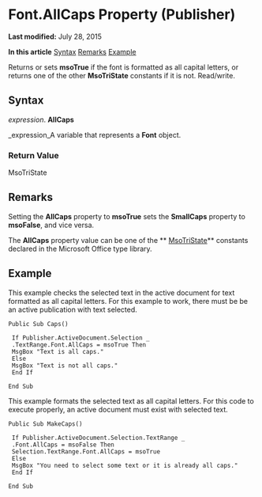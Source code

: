 
# Font.AllCaps Property (Publisher)

 **Last modified:** July 28, 2015

 **In this article**
 [Syntax](#sectionSection0)
 [Remarks](#sectionSection1)
 [Example](#sectionSection2)


Returns or sets  **msoTrue** if the font is formatted as all capital letters, or returns one of the other **MsoTriState** constants if it is not. Read/write.


## Syntax
<a name="sectionSection0"> </a>

 _expression_. **AllCaps**

 _expression_A variable that represents a  **Font** object.


### Return Value

MsoTriState


## Remarks
<a name="sectionSection1"> </a>

Setting the  **AllCaps** property to **msoTrue** sets the **SmallCaps** property to **msoFalse**, and vice versa.

The  **AllCaps** property value can be one of the ** [MsoTriState](http://msdn.microsoft.com/library/2036cfc9-be7d-e05c-bec7-af05e3c3c515%28Office.15%29.aspx)** constants declared in the Microsoft Office type library.


## Example
<a name="sectionSection2"> </a>

This example checks the selected text in the active document for text formatted as all capital letters. For this example to work, there must be be an active publication with text selected.


```
Public Sub Caps() 
 
 If Publisher.ActiveDocument.Selection _ 
 .TextRange.Font.AllCaps = msoTrue Then 
 MsgBox "Text is all caps." 
 Else 
 MsgBox "Text is not all caps." 
 End If 
 
End Sub
```

This example formats the selected text as all capital letters. For this code to execute properly, an active document must exist with selected text.




```
Public Sub MakeCaps() 
 
 If Publisher.ActiveDocument.Selection.TextRange _ 
 .Font.AllCaps = msoFalse Then 
 Selection.TextRange.Font.AllCaps = msoTrue 
 Else 
 MsgBox "You need to select some text or it is already all caps." 
 End If 
 
End Sub 

```

